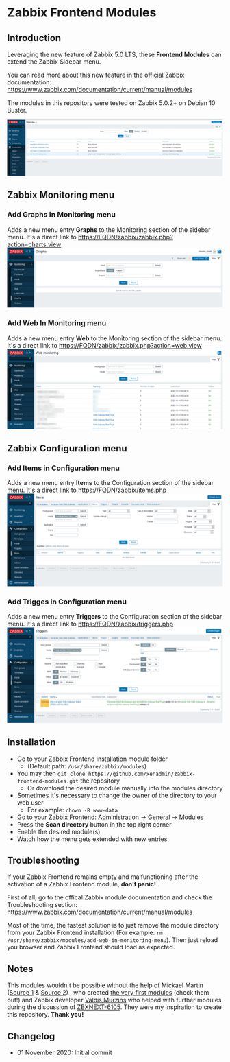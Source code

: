 # Zabbix Frontend Modules

## Introduction

Leveraging the new feature of Zabbix 5.0 LTS, these **Frontend Modules** can extend the Zabbix Sidebar menu.

You can read more about this new feature in the official Zabbix documentation: <https://www.zabbix.com/documentation/current/manual/modules>

The modules in this repository were tested on Zabbix 5.0.2+ on Debian 10 Buster.

![Frontend modules](screenshots/frontend_modules01.png)

## Zabbix Monitoring menu

### Add Graphs In Monitoring menu

Adds a new menu entry **Graphs** to the Monitoring section of the sidebar menu.
It's a direct link to <https://FQDN/zabbix/zabbix.php?action=charts.view>
![Graphs](screenshots/graphs01.png)

### Add Web In Monitoring menu

Adds a new menu entry **Web** to the Monitoring section of the sidebar menu.
It's a direct link to <https://FQDN/zabbix/zabbix.php?action=web.view>
![Graphs](screenshots/web01.png)

## Zabbix Configuration menu

### Add Items in Configuration menu

Adds a new menu entry **Items** to the Configuration section of the sidebar menu.
It's a direct link to <https://FQDN/zabbix/items.php>
![Graphs](screenshots/items01.png)

### Add Trigges in Configuration menu

Adds a new menu entry **Triggers** to the Configuration section of the sidebar menu.
It's a direct link to <https://FQDN/zabbix/triggers.php>
![Graphs](screenshots/triggers01.png)

## Installation

- Go to your Zabbix Frontend installation module folder
  - (Default path: `/usr/share/zabbix/modules`)
- You may then `git clone https://github.com/xenadmin/zabbix-frontend-modules.git` the repository
  - Or download the desired module manually into the modules directory
- Sometimes it's necessary to change the owner of the directory to your web user
  - For example: `chown -R www-data`
- Go to your Zabbix Frontend: Administration -> General -> Modules
- Press the **Scan directory** button in the top right corner
- Enable the desired module(s)
- Watch how the menu gets extended with new entries

## Troubleshooting

If your Zabbix Frontend remains empty and malfunctioning after the activation of a Zabbix Frontend module, **don't panic!**

First of all, go to the offical Zabbix module documentation and check the Troubleshooting section:
<https://www.zabbix.com/documentation/current/manual/modules>

Most of the time, the fastest solution is to just remove the module directory from your Zabbix Frontend installation (For example: `rm /usr/share/zabbix/modules/add-web-in-monitoring-menu`). Then just reload you browser and Zabbix Frontend should load as expected.

## Notes

This modules wouldn't be possible without the help of Mickael Martin ([Source 1](https://framagit.org/Mickael-Martin) & [Source 2](https://support.zabbix.com/secure/ViewProfile.jspa?name=mma)) , who created [the very first modules](https://framagit.org/zabbix-modules) (check them out!) and Zabbix developer [Valdis Murzins](https://support.zabbix.com/secure/ViewProfile.jspa?name=vmurzins) who helped with further modules during the discussion of [ZBXNEXT-6105](https://support.zabbix.com/browse/ZBXNEXT-6105). They were my inspiration to create this repository. **Thank you!**

## Changelog

- 01 November 2020: Initial commit
